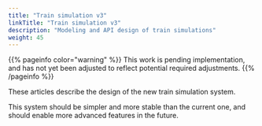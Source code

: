 ```yaml
---
title: "Train simulation v3"
linkTitle: "Train simulation v3"
description: "Modeling and API design of train simulations"
weight: 45
---
```


{{% pageinfo color="warning" %}}
This work is pending implementation, and has not yet been adjusted to
reflect potential required adjustments.
{{% /pageinfo %}}

These articles describe the design of the new train simulation system.

This system should be simpler and more stable than the current one, 
and should enable more advanced features in the future. 
